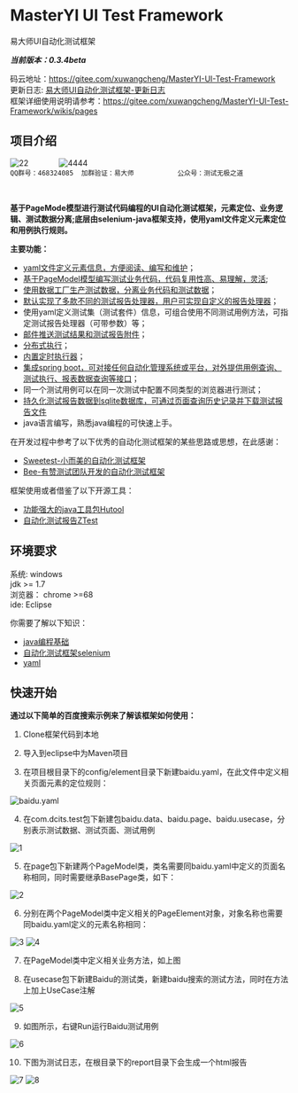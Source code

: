 # MasterYI UI Test Framework
易大师UI自动化测试框架

 **_当前版本：0.3.4beta_** 

码云地址：https://gitee.com/xuwangcheng/MasterYI-UI-Test-Framework  
更新日志: [易大师UI自动化测试框架-更新日志](https://gitee.com/xuwangcheng/MasterYI-UI-Test-Framework/wikis/pages?title=%E6%9B%B4%E6%96%B0%E6%97%A5%E5%BF%97&parent=)  
框架详细使用说明请参考：https://gitee.com/xuwangcheng/MasterYI-UI-Test-Framework/wikis/pages  

## 项目介绍

![22](https://images.gitee.com/uploads/images/2018/1024/145756_bff03bfc_431003.png "屏幕截图.png") &nbsp;&nbsp;&nbsp;&nbsp;&nbsp;&nbsp;&nbsp;&nbsp;&nbsp;&nbsp;&nbsp;&nbsp;&nbsp;![4444](https://images.gitee.com/uploads/images/2018/1024/150236_2e04418c_431003.png "屏幕截图.png")  
`QQ群号：468324085  加群验证：易大师`&nbsp;&nbsp;&nbsp;&nbsp;&nbsp;&nbsp;&nbsp;&nbsp;&nbsp;&nbsp;&nbsp;&nbsp;&nbsp;&nbsp;&nbsp;&nbsp;&nbsp;&nbsp;&nbsp;&nbsp;`公众号：测试无极之道`  

<br>

 **基于PageMode模型进行测试代码编程的UI自动化测试框架，元素定位、业务逻辑、测试数据分离;底层由selenium-java框架支持，使用yaml文件定义元素定位和用例执行规则。** 
 
 **主要功能：**  
- [yaml文件定义元素信息，方便阅读、编写和维护](https://gitee.com/xuwangcheng/MasterYI-UI-Test-Framework/wikis/pages?title=%E5%85%83%E7%B4%A0%E5%AE%9A%E4%B9%89&parent=%E4%BD%BF%E7%94%A8%E8%AF%B4%E6%98%8E)；  
- [基于PageModel模型编写测试业务代码，代码复用性高、易理解，灵活](https://gitee.com/xuwangcheng/MasterYI-UI-Test-Framework/wikis/pages?title=PageModel%E7%B1%BB&parent=%E4%BD%BF%E7%94%A8%E8%AF%B4%E6%98%8E);  
- [使用数据工厂生产测试数据，分离业务代码和测试数据](https://gitee.com/xuwangcheng/MasterYI-UI-Test-Framework/wikis/pages?title=%E6%95%B0%E6%8D%AE%E6%A8%A1%E5%9E%8B%EF%BC%88%E6%B5%8B%E8%AF%95%E6%95%B0%E6%8D%AE%E7%94%9F%E6%88%90%EF%BC%89&parent=%E4%BD%BF%E7%94%A8%E8%AF%B4%E6%98%8E)；
- [默认实现了多款不同的测试报告处理器，用户可实现自定义的报告处理器](https://gitee.com/xuwangcheng/MasterYI-UI-Test-Framework/wikis/pages?title=%E6%B5%8B%E8%AF%95%E6%8A%A5%E5%91%8A%E5%A4%84%E7%90%86%E5%99%A8&parent=%E4%BD%BF%E7%94%A8%E8%AF%B4%E6%98%8E)；
- 使用yaml定义测试集（测试套件）信息，可组合使用不同测试用例方法，可指定测试报告处理器（可带参数）等；
- [邮件推送测试结果和测试报告附件](https://gitee.com/xuwangcheng/MasterYI-UI-Test-Framework/wikis/pages?title=%E6%B5%8B%E8%AF%95%E6%8A%A5%E5%91%8A%E5%A4%84%E7%90%86%E5%99%A8&parent=%E4%BD%BF%E7%94%A8%E8%AF%B4%E6%98%8E)；
- [分布式执行](https://gitee.com/xuwangcheng/MasterYI-UI-Test-Framework/wikis/pages?title=%E5%88%86%E5%B8%83%E5%BC%8F%E6%89%A7%E8%A1%8C&parent=%E4%BD%BF%E7%94%A8%E8%AF%B4%E6%98%8E)；
- [内置定时执行器](https://gitee.com/xuwangcheng/MasterYI-UI-Test-Framework/wikis/pages?title=%E5%AE%9A%E6%97%B6%E6%B5%8B%E8%AF%95%E4%BB%BB%E5%8A%A1&parent=%E4%BD%BF%E7%94%A8%E8%AF%B4%E6%98%8E)；
- [集成spring boot，可对接任何自动化管理系统或平台，对外提供用例查询、测试执行、报表数据查询等接口](https://gitee.com/xuwangcheng/MasterYI-UI-Test-Framework/wikis/pages?title=API%E6%8E%A5%E5%8F%A3&parent=%E4%BD%BF%E7%94%A8%E8%AF%B4%E6%98%8E)；
- 同一个测试用例可以在同一次测试中配置不同类型的浏览器进行测试；
- [持久化测试报告数据到sqlite数据库，可通过页面查询历史记录并下载测试报告文件](https://gitee.com/xuwangcheng/MasterYI-UI-Test-Framework/wikis/pages?title=%E6%8C%81%E4%B9%85%E5%8C%96%E6%B5%8B%E8%AF%95%E6%95%B0%E6%8D%AE%E5%88%B0sqlite&parent=%E4%BD%BF%E7%94%A8%E8%AF%B4%E6%98%8E)
- java语言编写，熟悉java编程的可快速上手。


在开发过程中参考了以下优秀的自动化测试框架的某些思路或思想，在此感谢：  
- [Sweetest-小而美的自动化测试框架](https://github.com/tonglei100/sweetest)
- [Bee-有赞测试团队开发的自动化测试框架](https://segmentfault.com/a/1190000015057723)  

框架使用或者借鉴了以下开源工具：
- [功能强大的java工具包Hutool](https://gitee.com/xuwangcheng/hutool)
- [自动化测试报告ZTest](https://github.com/zhangfei19841004/ztest)  


## 环境要求
系统: windows  
jdk >= 1.7    
浏览器： chrome >=68  
ide: Eclipse 

你需要了解以下知识：
-  [java编程基础](https://www.java.com/zh_CN/)   
- [自动化测试框架selenium](http://www.51testing.com/zhuanti/selenium.html) 
- [yaml](https://www.jianshu.com/p/97222440cd08)

## 快速开始
 **通过以下简单的百度搜索示例来了解该框架如何使用：** 
1.  Clone框架代码到本地  

2.  导入到eclipse中为Maven项目 

3. 在项目根目录下的config/element目录下新建baidu.yaml，在此文件中定义相关页面元素的定位规则： 

![baidu.yaml](https://images.gitee.com/uploads/images/2018/1015/180007_24b29a9a_431003.png "屏幕截图.png") 

4. 在com.dcits.test包下新建包baidu.data、baidu.page、baidu.usecase，分别表示测试数据、测试页面、测试用例

![1](https://images.gitee.com/uploads/images/2018/1015/180218_95d5645e_431003.png "屏幕截图.png")

5. 在page包下新建两个PageModel类，类名需要同baidu.yaml中定义的页面名称相同，同时需要继承BasePage类，如下：

![2](https://images.gitee.com/uploads/images/2018/1015/180431_2ba9cc4c_431003.png "屏幕截图.png")

6. 分别在两个PageModel类中定义相关的PageElement对象，对象名称也需要同baidu.yaml定义的元素名称相同：

![3](https://images.gitee.com/uploads/images/2018/1015/180623_faf66970_431003.png "屏幕截图.png")
![4](https://images.gitee.com/uploads/images/2018/1015/180638_790245b7_431003.png "屏幕截图.png")

7. 在PageModel类中定义相关业务方法，如上图

8. 在usecase包下新建Baidu的测试类，新建baidu搜索的测试方法，同时在方法上加上UseCase注解

![5](https://images.gitee.com/uploads/images/2018/1015/180917_84cb0c5e_431003.png "屏幕截图.png")

9. 如图所示，右键Run运行Baidu测试用例

![6](https://images.gitee.com/uploads/images/2018/1015/183344_c4b9926d_431003.png "屏幕截图.png")

10. 下图为测试日志，在根目录下的report目录下会生成一个html报告

![7](https://images.gitee.com/uploads/images/2018/1015/183457_58884c3c_431003.png "屏幕截图.png")
![8](https://images.gitee.com/uploads/images/2018/1022/101939_b5be5809_431003.png "屏幕截图.png")


